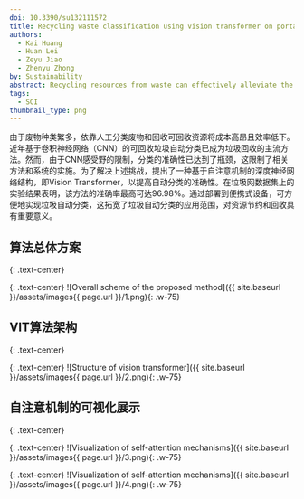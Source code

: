 ```yaml
---
doi: 10.3390/su132111572
title: Recycling waste classification using vision transformer on portable device
authors:
  - Kai Huang
  - Huan Lei
  - Zeyu Jiao
  - Zhenyu Zhong
by: Sustainability
abstract: Recycling resources from waste can effectively alleviate the threat of global resource strain. Due to the wide variety of waste, relying on manual classification of waste and recycling recyclable resources would be costly and inefficient. In recent years, automatic recyclable waste classification based on convolutional neural network (CNN) has become the mainstream method of waste recycling. However, due to the receptive field limitation of the CNN, the accuracy of classification has reached a bottleneck, which restricts the implementation of relevant methods and systems. In order to solve the above challenges, in this study, a deep neural network architecture only based on self-attention mechanism, named Vision Transformer, is proposed to improve the accuracy of automatic classification. Experimental results on TrashNet dataset show that the proposed method can achieve the highest accuracy of 96.98%, which is better than the existing CNN-based method. By deploying the well-trained model on the server and using a portable device to take pictures of waste in order to upload to the server, automatic waste classification can be expediently realized on the portable device, which broadens the scope of application of automatic waste classification and is of great significance with respect to resource conservation and recycling.
tags:
  - SCI
thumbnail_type: png
---
```

由于废物种类繁多，依靠人工分类废物和回收可回收资源将成本高昂且效率低下。近年基于卷积神经网络（CNN）的可回收垃圾自动分类已成为垃圾回收的主流方法。然而，由于CNN感受野的限制，分类的准确性已达到了瓶颈，这限制了相关方法和系统的实施。为了解决上述挑战，提出了一种基于自注意机制的深度神经网络结构，即Vision Transformer，以提高自动分类的准确性。在垃圾网数据集上的实验结果表明，该方法的准确率最高可达96.98%。通过部署到便携式设备，可方便地实现垃圾自动分类，这拓宽了垃圾自动分类的应用范围，对资源节约和回收具有重要意义。


## 算法总体方案
{: .text-center}

{: .text-center}
![Overall scheme of the proposed method]({{ site.baseurl }}/assets/images{{ page.url }}/1.png){: .w-75}


## VIT算法架构
{: .text-center}

{: .text-center}
![Structure of vision transformer]({{ site.baseurl }}/assets/images{{ page.url }}/2.png){: .w-75}


## 自注意机制的可视化展示
{: .text-center}

{: .text-center}
![Visualization of self-attention mechanisms]({{ site.baseurl }}/assets/images{{ page.url }}/3.png){: .w-75}

{: .text-center}
![Visualization of self-attention mechanisms]({{ site.baseurl }}/assets/images{{ page.url }}/4.png){: .w-75}
